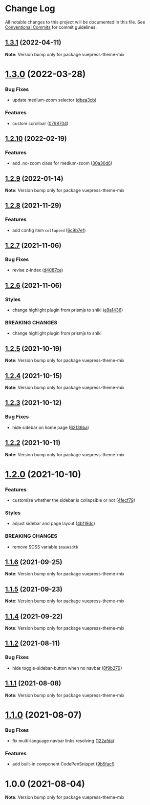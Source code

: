 # Change Log

All notable changes to this project will be documented in this file.
See [Conventional Commits](https://conventionalcommits.org) for commit guidelines.

## [1.3.1](https://github.com/gavinliu6/vuepress-theme-mix/compare/v1.3.0...v1.3.1) (2022-04-11)

**Note:** Version bump only for package vuepress-theme-mix

# [1.3.0](https://github.com/gavinliu6/vuepress-theme-mix/compare/v1.2.10...v1.3.0) (2022-03-28)

### Bug Fixes

- update medium-zoom selector ([dbea3cb](https://github.com/gavinliu6/vuepress-theme-mix/commit/dbea3cb00af209cd76899b1dde59f49685bf4671))

### Features

- custom scrollbar ([0798704](https://github.com/gavinliu6/vuepress-theme-mix/commit/079870491c74c497e3b07ea00b8917d19268dd98))

## [1.2.10](https://github.com/gavinliu6/vuepress-theme-mix/compare/v1.2.9...v1.2.10) (2022-02-19)

### Features

- add .no-zoom class for medium-zoom ([30a30d6](https://github.com/gavinliu6/vuepress-theme-mix/commit/30a30d633324a90542615fcfd9fc0c391c1262d3))

## [1.2.9](https://github.com/gavinliu6/vuepress-theme-mix/compare/v1.2.8...v1.2.9) (2022-01-14)

**Note:** Version bump only for package vuepress-theme-mix

## [1.2.8](https://github.com/gavinliu6/vuepress-theme-mix/compare/v1.2.7...v1.2.8) (2021-11-29)

### Features

- add config item `collapsed` ([6c9b7ef](https://github.com/gavinliu6/vuepress-theme-mix/commit/6c9b7efa28d95f3805a573a59fbb59591e87f1d1))

## [1.2.7](https://github.com/gavinliu6/vuepress-theme-mix/compare/v1.2.6...v1.2.7) (2021-11-06)

### Bug Fixes

- revise z-index ([d4087ce](https://github.com/gavinliu6/vuepress-theme-mix/commit/d4087cef020ed21ea7f0cf7814f1f518bc8d6dac))

## [1.2.6](https://github.com/gavinliu6/vuepress-theme-mix/compare/v1.2.5...v1.2.6) (2021-11-06)

### Styles

- change highlight plugin from prismjs to shiki ([e9a1436](https://github.com/gavinliu6/vuepress-theme-mix/commit/e9a1436586d8019c352a5c1ca003a3c5f6cfdde5))

### BREAKING CHANGES

- change highlight plugin from prismjs to shiki

## [1.2.5](https://github.com/gavinliu6/vuepress-theme-mix/compare/v1.2.4...v1.2.5) (2021-10-19)

**Note:** Version bump only for package vuepress-theme-mix

## [1.2.4](https://github.com/gavinliu6/vuepress-theme-mix/compare/v1.2.3...v1.2.4) (2021-10-15)

**Note:** Version bump only for package vuepress-theme-mix

## [1.2.3](https://github.com/gavinliu6/vuepress-theme-mix/compare/v1.2.2...v1.2.3) (2021-10-12)

### Bug Fixes

- hide sidebar on home page ([62f39ba](https://github.com/gavinliu6/vuepress-theme-mix/commit/62f39ba872663e109e3b9436eb2e695110d4b1f0))

## [1.2.2](https://github.com/gavinliu6/vuepress-theme-mix/compare/v1.2.0...v1.2.2) (2021-10-11)

**Note:** Version bump only for package vuepress-theme-mix

# [1.2.0](https://github.com/gavinliu6/vuepress-theme-mix/compare/v1.1.6...v1.2.0) (2021-10-10)

### Features

- customize whether the sidebar is collapsible or not ([4fecf79](https://github.com/gavinliu6/vuepress-theme-mix/commit/4fecf799c5fd68af73b72a4833a2dc4d58d5a0dd))

### Styles

- adjust sidebar and page layout ([4bf18dc](https://github.com/gavinliu6/vuepress-theme-mix/commit/4bf18dcf7bbb83ec401bc163d4ff076bed57416d))

### BREAKING CHANGES

- remove SCSS variable `$maxWidth`

## [1.1.6](https://github.com/gavinliu6/vuepress-theme-mix/compare/v1.1.5...v1.1.6) (2021-09-25)

**Note:** Version bump only for package vuepress-theme-mix

## [1.1.5](https://github.com/gavinliu6/vuepress-theme-mix/compare/v1.1.4...v1.1.5) (2021-09-23)

**Note:** Version bump only for package vuepress-theme-mix

## [1.1.4](https://github.com/gavinliu6/vuepress-theme-mix/compare/v1.1.2...v1.1.4) (2021-09-22)

**Note:** Version bump only for package vuepress-theme-mix

## [1.1.2](https://github.com/gavinliu6/vuepress-theme-mix/compare/v1.1.1...v1.1.2) (2021-08-11)

### Bug Fixes

- hide toggle-sidebar-button when no navbar ([8f9b279](https://github.com/gavinliu6/vuepress-theme-mix/commit/8f9b279d2fd08cc9637c843954694a548a1d3de1))

## [1.1.1](https://github.com/gavinliu6/vuepress-theme-mix/compare/v1.1.0...v1.1.1) (2021-08-08)

**Note:** Version bump only for package vuepress-theme-mix

# [1.1.0](https://github.com/gavinliu6/vuepress-theme-mix/compare/v1.0.0...v1.1.0) (2021-08-07)

### Bug Fixes

- fix multi-language navbar links resolving ([122afda](https://github.com/gavinliu6/vuepress-theme-mix/commit/122afdac23978f359b52b1d01dfa676d334b935e))

### Features

- add built-in component CodePenSnippet ([9b5facf](https://github.com/gavinliu6/vuepress-theme-mix/commit/9b5facf09e5e260c555ee74fdd5cbc6abd63d438))

# 1.0.0 (2021-08-04)

**Note:** Version bump only for package vuepress-theme-mix

